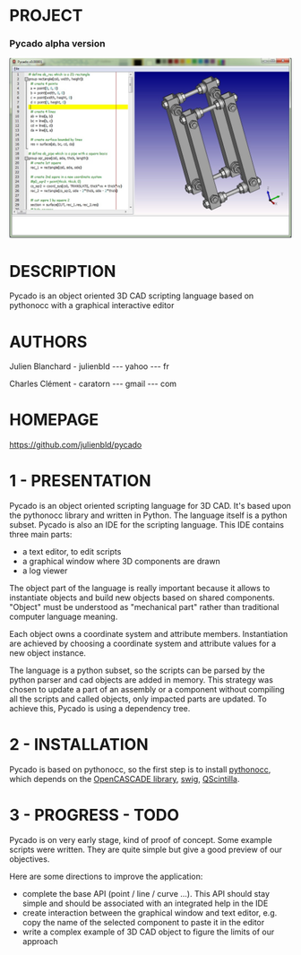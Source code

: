PROJECT
=============================================
### Pycado alpha version

![demo](./pycado/data/cnc_components.jpg)

DESCRIPTION
=============================================
Pycado is an object oriented 3D CAD scripting language based on pythonocc with a graphical interactive editor

AUTHORS
=============================================
Julien Blanchard - julienbld --- yahoo --- fr

Charles Clément - caratorn --- gmail --- com

HOMEPAGE
=============================================
https://github.com/julienbld/pycado



1 - PRESENTATION
================

Pycado is an object oriented scripting language for 3D CAD. It's based upon the
pythonocc library and written in Python. The language itself is a python subset.
Pycado is also an IDE for the scripting language. This IDE contains three main
parts:

- a text editor, to edit scripts
- a graphical window where 3D components are drawn
- a log viewer

The object part of the language is really important because it allows to
instantiate objects and build new objects based on shared components. "Object"
must be understood as "mechanical part" rather than traditional computer
language meaning.

Each object owns a coordinate system and attribute members. Instantiation are
achieved by choosing a coordinate system and attribute values for a new object
instance.

The language is a python subset, so the scripts can be parsed by the python
parser and cad objects are added in memory. This strategy was chosen to update
a part of an assembly or a component without compiling all the scripts and called
objects, only impacted parts are updated. To achieve this, Pycado is using a
dependency tree.



2 - INSTALLATION
================
Pycado is based on pythonocc, so the first step is to install [pythonocc](https://github.com/tpaviot/pythonocc-core), which
depends on the [OpenCASCADE library](http://www.opencascade.org/), [swig](http://www.swig.org/), [QScintilla](http://www.riverbankcomputing.co.uk/software/qscintilla).



3 - PROGRESS - TODO
===================
Pycado is on very early stage, kind of proof of concept. Some example scripts
were written. They are quite simple but give a good preview of our objectives.

Here are some directions to improve the application:
- complete the base API (point / line / curve ...). This API should stay simple
  and should be associated with an integrated help in the IDE
- create interaction between the graphical window and text editor, e.g. copy
  the name of the selected component to paste it in the editor
- write a complex example of 3D CAD object to figure the limits of our approach
